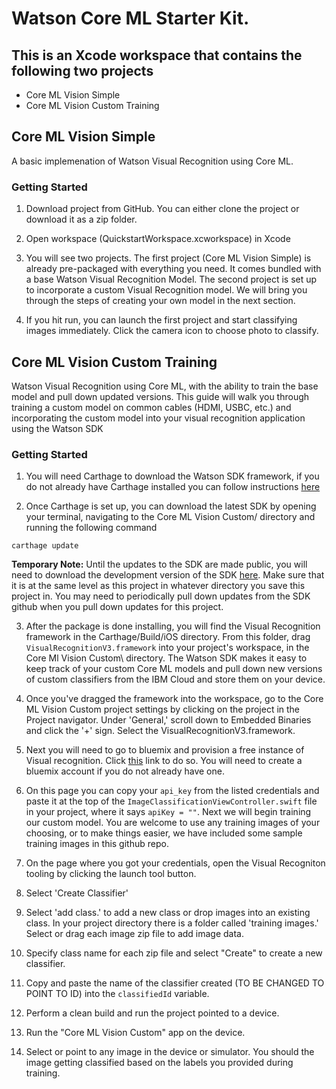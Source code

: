# Watson Core ML Starter Kit.
## This is an Xcode workspace that contains the following two projects
* Core ML Vision Simple
* Core ML Vision Custom Training

## Core ML Vision Simple
A basic implemenation of Watson Visual Recognition using Core ML.
### Getting Started
1. Download project from GitHub. You can either clone the project or download it as a zip folder.

2. Open workspace (QuickstartWorkspace.xcworkspace) in Xcode

3. You will see two projects. The first project (Core ML Vision Simple) is already pre-packaged with everything you need. It comes bundled with a base Watson Visual Recognition Model. The second project is set up to incorporate a custom Visual Recognition model. We will bring you through the steps of creating your own model in the next section. 

4. If you hit run, you can launch the first project and start classifying images immediately. Click the camera icon to choose photo to classify.

## Core ML Vision Custom Training
Watson Visual Recognition using Core ML, with the ability to train the base model and pull down updated versions. This guide will walk you through training a custom model on common cables (HDMI, USBC, etc.) and incorporating the custom model into your visual recognition application using the Watson SDK

### Getting Started

1. You will need Carthage to download the Watson SDK framework, if you do not already have Carthage installed you can follow instructions [here](https://github.com/Carthage/Carthage#installing-carthage)

2. Once Carthage is set up, you can download the latest SDK by opening your terminal, navigating to the Core ML Vision Custom/ directory and running the following command
```
carthage update
```
**Temporary Note:** Until the updates to the SDK are made public, you will need to download the development version of the SDK [here](https://github.ibm.com/watson-embed-partnerships/pluto-swift-sdk). Make sure that it is at the same level as this project in whatever directory you save this project in. You may need to periodically pull down updates from the SDK github when you pull down updates for this project.


3. After the package is done installing, you will find the Visual Recognition framework in the Carthage/Build/iOS directory. From this folder, drag `VisualRecognitionV3.framework` into your project's workspace, in the Core Ml Vision Custom\ directory. The Watson SDK makes it easy to keep track of your custom Core ML models and pull down new versions of custom classifiers from the IBM Cloud and store them on your device.

4. Once you've dragged the framework into the workspace, go to the Core ML Vision Custom project settings by clicking on the project in the Project navigator. Under 'General,' scroll down to Embedded Binaries and click the '+' sign. Select the VisualRecognitionV3.framework.

5. Next you will need to go to bluemix and provision a free instance of Visual recognition. Click <a href="https://console.bluemix.net/registration/trial/?target=%2Fdeveloper%2Fwatson%2Fcreate-project%3Fservices%3Dwatson_vision_combined%26action%3Dcreate%26hideTours%3Dtrue" target="blank">this</a> link to do so. You will need to create a bluemix account if you do not already have one.

6. On this page you can copy your `api_key` from the listed credentials and paste it at the top of the `ImageClassificationViewController.swift` file in your project, where it says `apiKey = ""`. Next we will begin training our custom model. You are welcome to use any training images of your choosing, or to make things easier, we have included some sample training images in this github repo.

7. On the page where you got your credentials, open the Visual Recogniton tooling by clicking the launch tool button.

8. Select 'Create Classifier'

9. Select 'add class.' to add a new class or drop images into an existing class.  In your project directory there is a folder called 'training images.' Select or drag each image zip file to add image data. 

10. Specify class name for each zip file and select "Create" to create a new classifier.

11. Copy and paste the name of the classifier created (TO BE CHANGED TO POINT TO ID) into the `classifiedId` variable.

12. Perform a clean build and run the project pointed to a device. 

13. Run the "Core ML Vision Custom" app on the device. 

14. Select or point to any image in the device or simulator. You should the image getting classified based on the labels you provided during training. 


